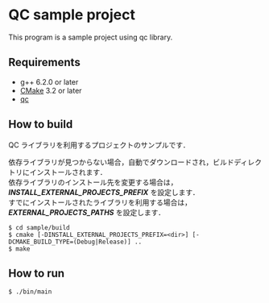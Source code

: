 QC sample project
==============
This program is a sample project using qc library.

Requirements
---------------
* g++ 6.2.0 or later
* [CMake][cmake] 3.2 or later
* [qc][qc]

How to build
---------------
QC ライブラリを利用するプロジェクトのサンプルです．
  
依存ライブラリが見つからない場合，自動でダウンロードされ，ビルドディレクトリにインストールされます．  
依存ライブラリのインストール先を変更する場合は，***INSTALL_EXTERNAL_PROJECTS_PREFIX*** を設定します．  
すでにインストールされたライブラリを利用する場合は，***EXTERNAL_PROJECTS_PATHS*** を設定します．

```
$ cd sample/build
$ cmake [-DINSTALL_EXTERNAL_PROJECTS_PREFIX=<dir>] [-DCMAKE_BUILD_TYPE=(Debug|Release)] ..
$ make
```

How to run
---------------
```
$ ./bin/main
```

[cmake]: https://cmake.org/
[qc]: https://github.com/rxnew/qc.git
